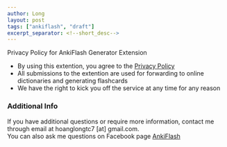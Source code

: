 ```yaml
---
author: Long
layout: post
tags: ["ankiflash", "draft"]
excerpt_separator: <!--short_desc-->
---
```

Privacy Policy for AnkiFlash Generator Extension  
<!--short_desc-->

- By using this extention, you agree to the [Privacy Policy](https://longly.info/2023/09/04/AnkiFlash-Privacy-Policy.html)
- All submissions to the extention are used for forwarding to online dictionaries and generating flashcards
- We have the right to kick you off the service at any time for any reason

### Additional Info

If you have additional questions or require more information, contact me through email at hoanglongtc7 [at] gmail.com.  
You can also ask me questions on Facebook page [AnkiFlash](https://www.facebook.com/ankiflashcom/)